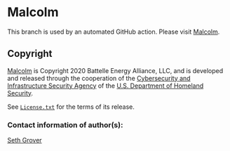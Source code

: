 # Malcolm

This branch is used by an automated GitHub action. Please visit [Malcolm](https://github.com/cisagov/Malcolm).

## <a name="Footer"></a>Copyright

[Malcolm](https://github.com/cisagov/Malcolm) is Copyright 2020 Battelle Energy Alliance, LLC, and is developed and released through the cooperation of the [Cybersecurity and Infrastructure Security Agency](https://www.cisa.gov/) of the [U.S. Department of Homeland Security](https://www.dhs.gov/).

See [`License.txt`](https://github.com/cisagov/Malcolm/blob/master/License.txt) for the terms of its release.

### Contact information of author(s):

[Seth Grover](mailto:malcolm.netsec@gmail.com?subject=Malcolm)